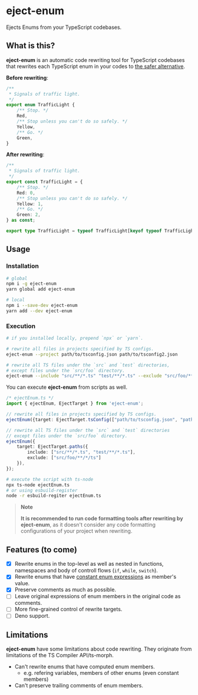 # eject-enum
Ejects Enums from your TypeScript codebases.

## What is this?
**eject-enum** is an automatic code rewriting tool for TypeScript codebases that rewrites each TypeScript enum in your codes to [the safer alternative](https://www.typescriptlang.org/docs/handbook/enums.html#objects-vs-enums).

**Before rewriting**:

```ts
/**
 * Signals of traffic light.
 */
export enum TrafficLight {
    /** Stop. */
    Red,
    /** Stop unless you can't do so safely. */
    Yellow,
    /** Go. */
    Green,
}
```

**After rewriting**:

```ts
/**
 * Signals of traffic light.
 */
export const TrafficLight = {
    /** Stop. */
    Red: 0,
    /** Stop unless you can't do so safely. */
    Yellow: 1,
    /** Go. */
    Green: 2,
} as const;

export type TrafficLight = typeof TrafficLight[keyof typeof TrafficLight];
```

## Usage
### Installation

```bash
# global
npm i -g eject-enum
yarn global add eject-enum

# local
npm i --save-dev eject-enum
yarn add --dev eject-enum
```

### Execution

```bash
# if you installed locally, prepend `npx` or `yarn`.

# rewrite all files in projects specified by TS configs.
eject-enum --project path/to/tsconfig.json path/to/tsconfig2.json

# rewrite all TS files under the `src` and `test` directories,
# except files under the `src/foo` directory.
eject-enum --include "src/**/*.ts" "test/**/*.ts" --exclude "src/foo/**/*.ts"
```

You can execute **eject-enum** from scripts as well.

```ts
/* ejectEnum.ts */
import { ejectEnum, EjectTarget } from 'eject-enum';

// rewrite all files in projects specified by TS configs.
ejectEnum({target: EjectTarget.tsConfig(["path/to/tsconfig.json", "path/to/tsconfig2.json"])});

// rewrite all TS files under the `src` and `test` directories
// except files under the `src/foo` directory.
ejectEnum({ 
    target: EjectTarget.paths({ 
        include: ["src/**/*.ts", "test/**/*.ts"], 
        exclude: ["src/foo/**/*/ts"] 
    }),
});
```

```bash
# execute the script with ts-node
npx ts-node ejectEnum.ts
# or using esbuild-register
node -r esbuild-regiter ejectEnum.ts
```

> **Note**
>
> **It is recommended to run code formatting tools after rewriting by eject-enum**, as it doesn't consider any code formatting configurations of your project when rewriting.

## Features (to come)

- [x] Rewrite enums in the top-level as well as nested in functions, namespaces and body of controll flows (`if`, `while`, `switch`).
- [x] Rewrite enums that have [constant enum expressions](https://www.typescriptlang.org/docs/handbook/enums.html#computed-and-constant-members) as member's value.
- [x] Preserve comments as much as possible.
- [ ] Leave original expressions of enum members in the original code as comments.
- [ ] More fine-grained control of rewrite targets.
- [ ] Deno support.

## Limitations
**eject-enum** have some limitations about code rewriting. They originate from limitations of the TS Compiler API/ts-morph.

- Can't rewrite enums that have computed enum members.
    - e.g. refering variables, members of other enums (even constant members)
- Can't preserve trailing comments of enum members.
